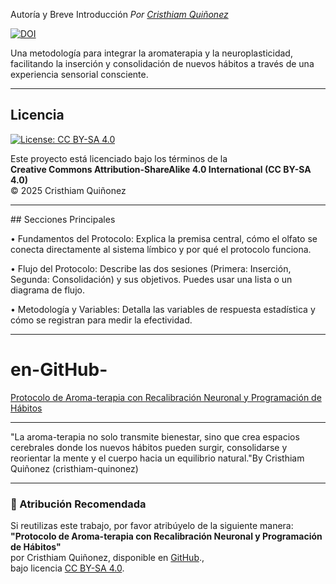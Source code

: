 ​Autoría y Breve Introducción
_Por [Cristhiam Quiñonez](https://www.linkedin.com/in/cristhiam-qui%C3%B1onez-7b6222325/)_ 

[![DOI](https://zenodo.org/badge/1051915596.svg)](https://doi.org/10.5281/zenodo.17070287)


Una metodología para integrar la aromaterapia y la neuroplasticidad, facilitando la inserción y consolidación de nuevos hábitos a través de una experiencia sensorial consciente.

---

## Licencia

[![License: CC BY-SA 4.0](https://img.shields.io/badge/License-CC%20BY--SA%204.0-lightgrey.svg)](https://creativecommons.org/licenses/by-sa/4.0/)

Este proyecto está licenciado bajo los términos de la  
**Creative Commons Attribution-ShareAlike 4.0 International (CC BY-SA 4.0)**  
© 2025 Cristhiam Quiñonez

---

​## Secciones Principales 

• ​Fundamentos del Protocolo: Explica la premisa central, cómo el olfato se conecta directamente al sistema límbico y por qué el protocolo funciona. 

• ​Flujo del Protocolo: Describe las dos sesiones (Primera: Inserción, Segunda: Consolidación) y sus objetivos. Puedes usar una lista o un diagrama de flujo. 

• ​Metodología y Variables: Detalla las variables de respuesta estadística y cómo se registran para medir la efectividad.

---

# en-GitHub-
[Protocolo de Aroma-terapia con Recalibración Neuronal y Programación de Hábitos](
https://github.com/CristhiamQuinonez/Neuro-Aroma-Protocol)

---

"La aroma-terapia no solo transmite bienestar, sino que crea espacios cerebrales donde los nuevos hábitos pueden surgir, consolidarse y reorientar la mente y el cuerpo hacia un equilibrio natural."By Cristhiam Quiñonez (cristhiam-quinonez)

---

### 📜 Atribución Recomendada
Si reutilizas este trabajo, por favor atribúyelo de la siguiente manera:  
**"Protocolo de Aroma-terapia con Recalibración Neuronal y Programación de Hábitos"**  
por Cristhiam Quiñonez, disponible en [GitHub](
https://github.com/CristhiamQuinonez/Neuro-Aroma-Protocol).,  
bajo licencia [CC BY-SA 4.0](https://creativecommons.org/licenses/by-sa/4.0/).

